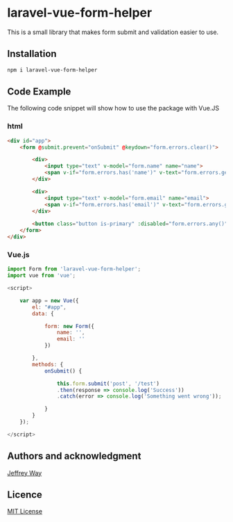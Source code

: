 # laravel-vue-form-helper

This is a small library that makes form submit and validation easier to use.

## Installation

```bash
npm i laravel-vue-form-helper
```

## Code Example

The following code snippet will show how to use the package with Vue.JS

### html

```html
<div id="app">
    <form @submit.prevent="onSubmit" @keydown="form.errors.clear()">

        <div>
            <input type="text" v-model="form.name" name="name">
            <span v-if="form.errors.has('name')" v-text="form.errors.get('name')"></span>
        </div>

        <div>
            <input type="text" v-model="form.email" name="email">
            <span v-if="form.errors.has('email')" v-text="form.errors.get('email')"></span>
        </div>
        
        <button class="button is-primary" :disabled="form.errors.any()">Submit</button>
    </form>
</div>
```

### Vue.js

```js
import Form from 'laravel-vue-form-helper';
import vue from 'vue';

<script>

    var app = new Vue({
        el: "#app",
        data: {

            form: new Form({ 
                name: '',
                email: ''
            })

        },
        methods: {
            onSubmit() {

                this.form.submit('post', '/test')
                .then(response => console.log('Success'))
                .catch(error => console.log('Something went wrong'));

            }
        }
    });

</script>
```

## Authors and acknowledgment

[Jeffrey Way](https://github.com/laracasts/Vue-Forms)

## Licence
[MIT License](https://opensource.org/licenses/MIT)